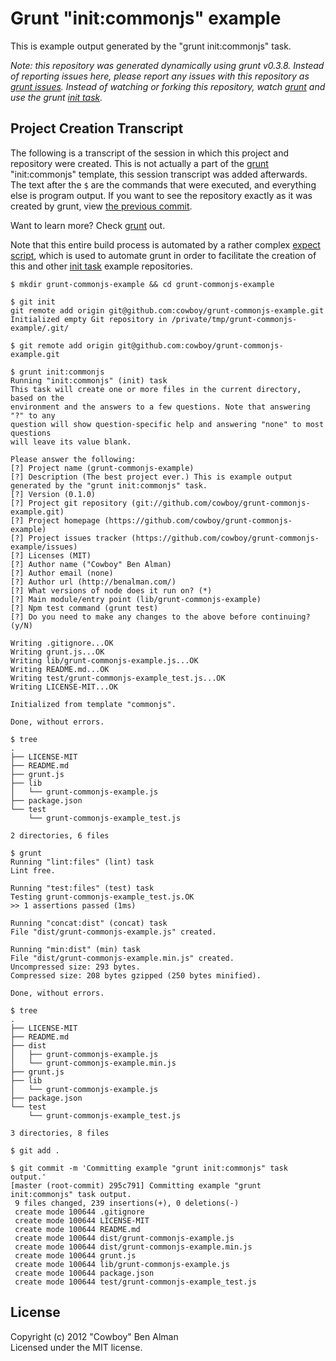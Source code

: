 # Grunt "init:commonjs" example

This is example output generated by the "grunt init:commonjs" task.

_Note: this repository was generated dynamically using grunt v0.3.8. Instead of
reporting issues here, please report any issues with this repository as
[grunt issues][issues]. Instead of watching or forking this repository,
watch [grunt][grunt] and use the grunt [init task][init]._

## Project Creation Transcript
The following is a transcript of the session in which this project and
repository were created. This is not actually a part of the [grunt][grunt]
"init:commonjs" template, this session transcript was added afterwards. The
text after the `$` are the commands that were executed, and everything else is
program output. If you want to see the repository exactly as it was created by
grunt, view [the previous commit][prev].

Want to learn more? Check [grunt][grunt] out.

[grunt]: https://github.com/cowboy/grunt
[issues]: https://github.com/cowboy/grunt/issues
[init]: https://github.com/cowboy/grunt/blob/master/docs/task_init.md
[expect]: https://github.com/cowboy/grunt/blob/master/dev/init.exp
[prev]: https://github.com/cowboy/grunt-commonjs-example/tree/HEAD~1

Note that this entire build process is automated by a rather complex [expect
script][expect], which is used to automate grunt in order to facilitate the
creation of this and other [init task][init] example repositories.

```
$ mkdir grunt-commonjs-example && cd grunt-commonjs-example

$ git init
git remote add origin git@github.com:cowboy/grunt-commonjs-example.git
Initialized empty Git repository in /private/tmp/grunt-commonjs-example/.git/

$ git remote add origin git@github.com:cowboy/grunt-commonjs-example.git

$ grunt init:commonjs
Running "init:commonjs" (init) task
This task will create one or more files in the current directory, based on the
environment and the answers to a few questions. Note that answering "?" to any
question will show question-specific help and answering "none" to most questions
will leave its value blank.

Please answer the following:
[?] Project name (grunt-commonjs-example) 
[?] Description (The best project ever.) This is example output generated by the "grunt init:commonjs" task.
[?] Version (0.1.0) 
[?] Project git repository (git://github.com/cowboy/grunt-commonjs-example.git) 
[?] Project homepage (https://github.com/cowboy/grunt-commonjs-example) 
[?] Project issues tracker (https://github.com/cowboy/grunt-commonjs-example/issues) 
[?] Licenses (MIT) 
[?] Author name ("Cowboy" Ben Alman) 
[?] Author email (none) 
[?] Author url (http://benalman.com/) 
[?] What versions of node does it run on? (*) 
[?] Main module/entry point (lib/grunt-commonjs-example) 
[?] Npm test command (grunt test) 
[?] Do you need to make any changes to the above before continuing? (y/N) 

Writing .gitignore...OK
Writing grunt.js...OK
Writing lib/grunt-commonjs-example.js...OK
Writing README.md...OK
Writing test/grunt-commonjs-example_test.js...OK
Writing LICENSE-MIT...OK

Initialized from template "commonjs".

Done, without errors.

$ tree
.
├── LICENSE-MIT
├── README.md
├── grunt.js
├── lib
│   └── grunt-commonjs-example.js
├── package.json
└── test
    └── grunt-commonjs-example_test.js

2 directories, 6 files

$ grunt
Running "lint:files" (lint) task
Lint free.

Running "test:files" (test) task
Testing grunt-commonjs-example_test.js.OK
>> 1 assertions passed (1ms)

Running "concat:dist" (concat) task
File "dist/grunt-commonjs-example.js" created.

Running "min:dist" (min) task
File "dist/grunt-commonjs-example.min.js" created.
Uncompressed size: 293 bytes.
Compressed size: 208 bytes gzipped (250 bytes minified).

Done, without errors.

$ tree
.
├── LICENSE-MIT
├── README.md
├── dist
│   ├── grunt-commonjs-example.js
│   └── grunt-commonjs-example.min.js
├── grunt.js
├── lib
│   └── grunt-commonjs-example.js
├── package.json
└── test
    └── grunt-commonjs-example_test.js

3 directories, 8 files

$ git add .

$ git commit -m 'Committing example "grunt init:commonjs" task output.'
[master (root-commit) 295c791] Committing example "grunt init:commonjs" task output.
 9 files changed, 239 insertions(+), 0 deletions(-)
 create mode 100644 .gitignore
 create mode 100644 LICENSE-MIT
 create mode 100644 README.md
 create mode 100644 dist/grunt-commonjs-example.js
 create mode 100644 dist/grunt-commonjs-example.min.js
 create mode 100644 grunt.js
 create mode 100644 lib/grunt-commonjs-example.js
 create mode 100644 package.json
 create mode 100644 test/grunt-commonjs-example_test.js

```

## License
Copyright (c) 2012 "Cowboy" Ben Alman  
Licensed under the MIT license.
